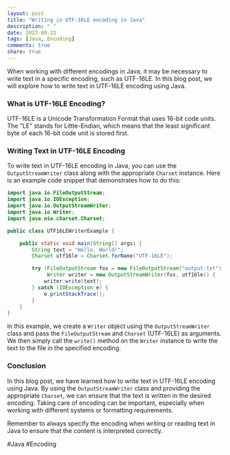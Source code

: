 ```yaml
---
layout: post
title: "Writing in UTF-16LE encoding in Java"
description: " "
date: 2023-09-22
tags: [Java, Encoding]
comments: true
share: true
---
```


When working with different encodings in Java, it may be necessary to write text in a specific encoding, such as UTF-16LE. In this blog post, we will explore how to write text in UTF-16LE encoding using Java.

### What is UTF-16LE Encoding?

UTF-16LE is a Unicode Transformation Format that uses 16-bit code units. The "LE" stands for Little-Endian, which means that the least significant byte of each 16-bit code unit is stored first.

### Writing Text in UTF-16LE Encoding

To write text in UTF-16LE encoding in Java, you can use the `OutputStreamWriter` class along with the appropriate `Charset` instance. Here is an example code snippet that demonstrates how to do this:

```java
import java.io.FileOutputStream;
import java.io.IOException;
import java.io.OutputStreamWriter;
import java.io.Writer;
import java.nio.charset.Charset;

public class UTF16LEWriterExample {

    public static void main(String[] args) {
        String text = "Hello, World!";
        Charset utf16le = Charset.forName("UTF-16LE");

        try (FileOutputStream fos = new FileOutputStream("output.txt");
             Writer writer = new OutputStreamWriter(fos, utf16le)) {
            writer.write(text);
        } catch (IOException e) {
            e.printStackTrace();
        }
    }
}
```

In this example, we create a `Writer` object using the `OutputStreamWriter` class and pass the `FileOutputStream` and `Charset` (UTF-16LE) as arguments. We then simply call the `write()` method on the `Writer` instance to write the text to the file in the specified encoding.

### Conclusion

In this blog post, we have learned how to write text in UTF-16LE encoding using Java. By using the `OutputStreamWriter` class and providing the appropriate `Charset`, we can ensure that the text is written in the desired encoding. Taking care of encoding can be important, especially when working with different systems or formatting requirements.

Remember to always specify the encoding when writing or reading text in Java to ensure that the content is interpreted correctly. 

#Java #Encoding